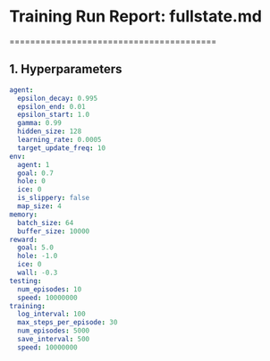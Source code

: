 # Training Run Report: fullstate.md
========================================

## 1. Hyperparameters
```yaml
agent:
  epsilon_decay: 0.995
  epsilon_end: 0.01
  epsilon_start: 1.0
  gamma: 0.99
  hidden_size: 128
  learning_rate: 0.0005
  target_update_freq: 10
env:
  agent: 1
  goal: 0.7
  hole: 0
  ice: 0
  is_slippery: false
  map_size: 4
memory:
  batch_size: 64
  buffer_size: 10000
reward:
  goal: 5.0
  hole: -1.0
  ice: 0
  wall: -0.3
testing:
  num_episodes: 10
  speed: 10000000
training:
  log_interval: 100
  max_steps_per_episode: 30
  num_episodes: 5000
  save_interval: 500
  speed: 10000000
```

